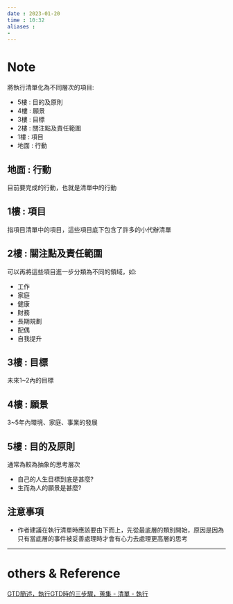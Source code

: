 ```yaml
---
date : 2023-01-20
time : 10:32
aliases :
- 
---
```

# Note
將執行清單化為不同層次的項目:
- 5樓 : 目的及原則
- 4樓 : 願景
- 3樓 : 目標
- 2樓 : 關注點及責任範圍
- 1樓 : 項目
- 地面 : 行動

## 地面 : 行動
目前要完成的行動，也就是清單中的行動

## 1樓 : 項目
指項目清單中的項目，這些項目底下包含了許多的小代辦清單

## 2樓 : 關注點及責任範圍
可以再將這些項目進一步分類為不同的領域，如:
- 工作
- 家庭
- 健康
- 財務
- 長期規劃
- 配偶
- 自我提升

## 3樓 : 目標
未來1~2內的目標

## 4樓 : 願景
3~5年內環境、家庭、事業的發展

## 5樓 : 目的及原則
通常為較為抽象的思考層次
- 自己的人生目標到底是甚麼?
- 生而為人的願景是甚麼?

## 注意事項
- 作者建議在執行清單時應該要由下而上，先從最底層的類別開始，原因是因為只有當底層的事件被妥善處理時才會有心力去處理更高層的思考

---
# others &  Reference
[GTD簡述，執行GTD時的三步驟，蒐集 - 清單 - 執行](GTD簡述，執行GTD時的三步驟，蒐集%20-%20清單%20-%20執行.md)
